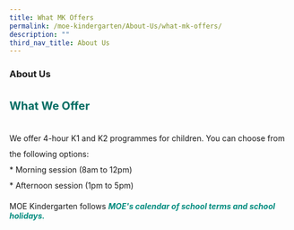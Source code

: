 ```yaml
---
title: What MK Offers
permalink: /moe-kindergarten/About-Us/what-mk-offers/
description: ""
third_nav_title: About Us
---
```

### **About Us**
<b style="color:#016C62; font-size:20px; line-height: 3;">What We Offer</b><br>

<p style="line-height:2;">We offer 4-hour K1 and K2 programmes for children. You can choose from the following options:<br>
*   Morning session (8am to 12pm)<br>
*   Afternoon session (1pm to 5pm)<br>
</p>

MOE Kindergarten follows <b><i style="color:#038C7F;">MOE's calendar of school terms and school holidays.</b>